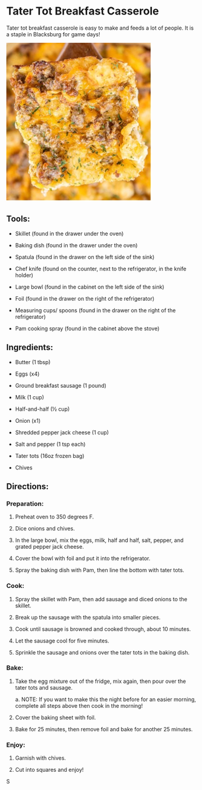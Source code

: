 # Tater Tot Breakfast Casserole

Tater tot breakfast casserole is easy to make and feeds a lot of people.
It is a staple in Blacksburg for game days!

![](../images/media/tatertotcasserole.jpg)
## Tools:

-   Skillet (found in the drawer under the oven)

-   Baking dish (found in the drawer under the oven)

-   Spatula (found in the drawer on the left side of the sink)

-   Chef knife (found on the counter, next to the refrigerator, in the
    knife holder)

-   Large bowl (found in the cabinet on the left side of the sink)

-   Foil (found in the drawer on the right of the refrigerator)

-   Measuring cups/ spoons (found in the drawer on the right of the
    refrigerator)

-   Pam cooking spray (found in the cabinet above the stove)

## Ingredients:

-   Butter (1 tbsp)

-   Eggs (x4)

-   Ground breakfast sausage (1 pound)

-   Milk (1 cup)

-   Half-and-half (½ cup)

-   Onion (x1)

-   Shredded pepper jack cheese (1 cup)

-   Salt and pepper (1 tsp each)

-   Tater tots (16oz frozen bag)

-   Chives

## Directions: 

### Preparation: 

1.  Preheat oven to 350 degrees F.

2.  Dice onions and chives.

3.  In the large bowl, mix the eggs, milk, half and half, salt, pepper,
    and grated pepper jack cheese.

4.  Cover the bowl with foil and put it into the refrigerator.

5.  Spray the baking dish with Pam, then line the bottom with tater
    tots.

### Cook:

1.  Spray the skillet with Pam, then add sausage and diced onions to the
    skillet.

2.  Break up the sausage with the spatula into smaller pieces.

3.  Cook until sausage is browned and cooked through, about 10 minutes.

4.  Let the sausage cool for five minutes.

5.  Sprinkle the sausage and onions over the tater tots in the baking
    dish.

### Bake:

1.  Take the egg mixture out of the fridge, mix again, then pour over
    the tater tots and sausage.

    a.  NOTE: If you want to make this the night before for an easier
        morning, complete all steps above then cook in the morning!

2.  Cover the baking sheet with foil.

3.  Bake for 25 minutes, then remove foil and bake for another 25
    minutes.

### Enjoy:

1.  Garnish with chives.

2.  Cut into squares and enjoy!

S